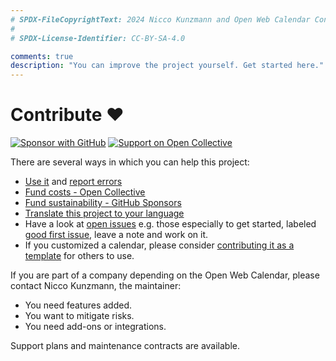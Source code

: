 ```yaml
---
# SPDX-FileCopyrightText: 2024 Nicco Kunzmann and Open Web Calendar Contributors <https://open-web-calendar.quelltext.eu/>
#
# SPDX-License-Identifier: CC-BY-SA-4.0

comments: true
description: "You can improve the project yourself. Get started here."
---
```


# Contribute ♥️

[![Sponsor with GitHub](https://img.shields.io/github/sponsors/niccokunzmann?logo=github&label=GitHub%20Sponsors
)]({{link.fund.github_sponsors}})
[![Support on Open Collective](https://img.shields.io/opencollective/all/open-web-calendar?label=support%20on%20open%20collective)]({{link.fund.open_collective}})

There are several ways in which you can help this project:

- [Use it]({{link.web}}) and [report errors]({{link.issues}})
- [Fund costs - Open Collective]({{link.fund.open_collective}})
- [Fund sustainability - GitHub Sponsors]({{link.fund.github_sponsors}})
- [Translate this project to your language](../dev/translate)
- Have a look at [open issues]({{link.issues}}) e.g. those especially to get started, labeled [good first issue]({{link.good_first_issue}}), leave a note and work on it.
- If you customized a calendar, please consider [contributing it as a template](../templates) for others to use.

If you are part of a company depending on the Open Web Calendar,
please contact Nicco Kunzmann, the maintainer:

- You need features added.
- You want to mitigate risks.
- You need add-ons or integrations.

Support plans and maintenance contracts are available.
